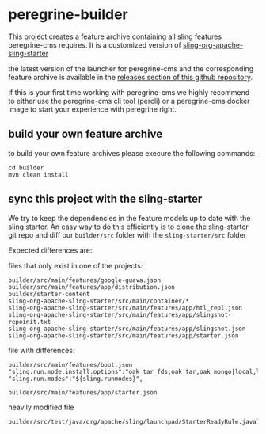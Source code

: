 peregrine-builder
====

This project creates a feature archive containing all sling features peregrine-cms requires. It is a customized version of [sling-org-apache-sling-starter](https://github.com/apache/sling-org-apache-sling-starter)

the latest version of the launcher for peregrine-cms and the corresponding feature archive is available in the [releases section of this github repository](https://github.com/peregrine-cms/peregrine-builder/releases).

If this is your first time working with peregrine-cms we highly recommend to either use the peregrine-cms cli tool (percli) or a peregrine-cms docker image to start your experience with peregrine right.

build your own feature archive
-

to build your own feature archives please execure the following commands:

```shell
cd builder
mvn clean install
```

sync this project with the sling-starter
-

We try to keep the dependencies in the feature models up to date with the sling starter. An easy way to do this efficiently is to clone the sling-starter git repo and diff our `builder/src` folder with the `sling-starter/src` folder

Expected differences are:

files that only exist in one of the projects:

```shell
builder/src/main/features/google-guava.json
builder/src/main/features/app/distribution.json
builder/starter-content
sling-org-apache-sling-starter/src/main/container/*
sling-org-apache-sling-starter/src/main/features/app/htl_repl.json
sling-org-apache-sling-starter/src/main/features/app/slingshot-repoinit.txt
sling-org-apache-sling-starter/src/main/features/app/slingshot.json
sling-org-apache-sling-starter/src/main/features/app/starter.json
```

file with differences:

```shell
builder/src/main/features/boot.json 
"sling.run.mode.install.options":"oak_tar_fds,oak_tar,oak_mongo|local,live,author,publish|notshared,shared",
"sling.run.modes":"${sling.runmodes}",
```

```shell
builder/src/main/features/app/starter.json
```

heavily modified file

```shell
builder/src/test/java/org/apache/sling/launchpad/StarterReadyRule.java`
```
